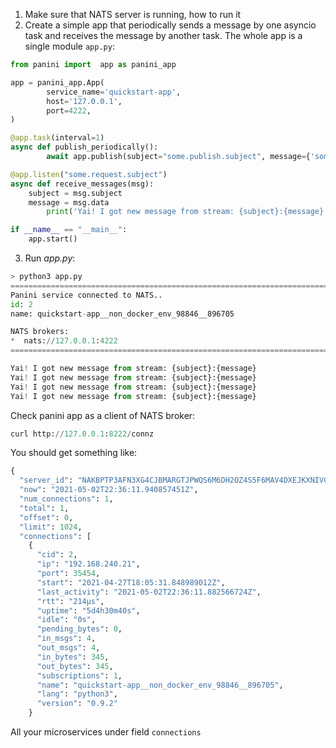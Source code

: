 1. Make sure that NATS server is running, how to run it <here>
2. Create a simple app that periodically sends a message by one asyncio task and receives the message by another task. The whole app is a single module  <span class="red">`app.py`</span>:

```python
from panini import  app as panini_app

app = panini_app.App(
        service_name='quickstart-app',
        host='127.0.0.1',
        port=4222,
)

@app.task(interval=1)
async def publish_periodically():
        await app.publish(subject="some.publish.subject", message={'some_key':'Hello stream world'})

@app.listen("some.request.subject")
async def receive_messages(msg):
    subject = msg.subject
    message = msg.data
		print('Yai! I got new message from stream: {subject}:{message}')

if __name__ == "__main__":
    app.start()
```

3. Run *app.py*:

```python
> python3 app.py
======================================================================================
Panini service connected to NATS..
id: 2
name: quickstart-app__non_docker_env_98846__896705

NATS brokers:
*  nats://127.0.0.1:4222
======================================================================================

Yai! I got new message from stream: {subject}:{message}
Yai! I got new message from stream: {subject}:{message}
Yai! I got new message from stream: {subject}:{message}
Yai! I got new message from stream: {subject}:{message}
```

Check panini app as a client of NATS broker:

```python
curl http://127.0.0.1:8222/connz
```

You should get something like:

```python
{
  "server_id": "NAKBPTP3AFN3XG4CJBMARGTJPWQS6M6DH2OZ4S5F6MAV4DXEJKXNIVC6",
  "now": "2021-05-02T22:36:11.940857451Z",
  "num_connections": 1,
  "total": 1,
  "offset": 0,
  "limit": 1024,
  "connections": [
    {
      "cid": 2,
      "ip": "192.168.240.21",
      "port": 35454,
      "start": "2021-04-27T18:05:31.848989012Z",
      "last_activity": "2021-05-02T22:36:11.882566724Z",
      "rtt": "214µs",
      "uptime": "5d4h30m40s",
      "idle": "0s",
      "pending_bytes": 0,
      "in_msgs": 4,
      "out_msgs": 4,
      "in_bytes": 345,
      "out_bytes": 345,
      "subscriptions": 1,
      "name": "quickstart-app__non_docker_env_98846__896705",
      "lang": "python3",
      "version": "0.9.2"
    }
```

All your microservices under field `connections`